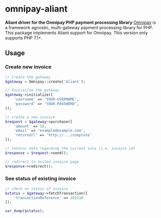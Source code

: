 # omnipay-aliant

**Aliant driver for the Omnipay PHP payment processing library**
[Omnipay](https://github.com/thephpleague/omnipay) is a framework agnostic,
multi-gateway payment processing library for PHP.
This package implements Aliant support for Omnipay.
This version only supports PHP 7.1+.

## Usage

### Create new invoice

```php
// Create the gateway
$gateway = Omnipay::create('Aliant');

// Initialise the gateway
$gateway->initialize([
    'username' => 'YOUR-USERNAME',
    'password' => 'YOUR-PASSWORD',
));

// create a new invoice
$request = $gateway->purchase([
    'amount' => 10,
    'email' => 'example@example.com',
    'returnUrl' => 'http://.../complete'
]);

// returns data regarding the current sale (i.e. invoice id)
$response = $request->send();

// redirect to hosted invoice page
$response->redirect();
```

### See status of existing invoice

```php
// check on status of invoice
$status = $gateway->fetchTransaction([
    'transactionReference' => 101118
]);

var_dump($status);
```